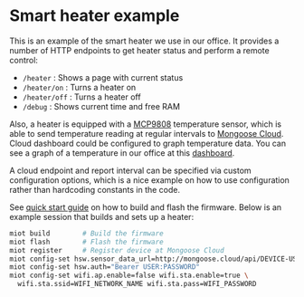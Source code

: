 # Smart heater example

This is an example of the smart heater we use in our office. It provides
a number of HTTP endpoints to get heater status and perform a remote control:

- `/heater` : Shows a page with current status
- `/heater/on` : Turns a heater on
- `/heater/off` : Turns a heater off
- `/debug` : Shows current time and free RAM

Also, a heater is equipped with a
[MCP9808](http://www.microchip.com/wwwproducts/en/en556182) temperature sensor,
which is able to send temperature reading at regular intervals to
[Mongoose Cloud](http://mongoose.cloud). Cloud dashboard could be configured
to graph temperature data. You can see a graph of a temperature in our office
at this [dashboard](http://mongoose.cloud/login?user=test&pass=test).

A cloud endpoint and report interval can be specified via custom
configuration options, which is a nice example on how to use configuration
rather than hardcoding constants in the code.

See [quick start guide](https://mongoose-iot.com/docs/#/quickstart/overview.md/)
on how to build and flash the firmware. Below is an example session that
builds and sets up a heater:

```bash
miot build        # Build the firmware
miot flash        # Flash the firmware
miot register     # Register device at Mongoose Cloud
miot config-set hsw.sensor_data_url=http://mongoose.cloud/api/DEVICE-USER/data/add
miot config-set hsw.auth="Bearer USER:PASSWORD"
miot config-set wifi.ap.enable=false wifi.sta.enable=true \
  wifi.sta.ssid=WIFI_NETWORK_NAME wifi.sta.pass=WIFI_PASSWORD
```
